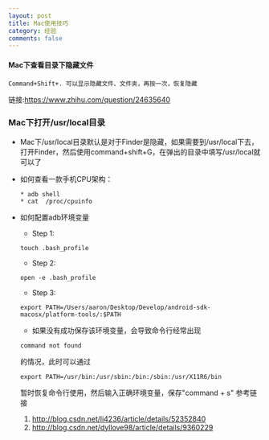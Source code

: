 ```yaml
---
layout: post
title: Mac使用技巧
category: 经验
comments: false
---
```


#### Mac下查看目录下隐藏文件

```
Command+Shift+. 可以显示隐藏文件、文件夹，再按一次，恢复隐藏
```
链接:<https://www.zhihu.com/question/24635640>
 

### Mac下打开/usr/local目录
	

* Mac下/usr/local目录默认是对于Finder是隐藏，如果需要到/usr/local下去，打开Finder，然后使用command+shift+G，在弹出的目录中填写/usr/local就可以了

* 如何查看一款手机CPU架构：

	```
	* adb shell  
	* cat  /proc/cpuinfo
	```
* 如何配置adb环境变量
	* Step 1: 
	
	```
	touch .bash_profile
	
	```
	* Step 2:
	
	```
	open -e .bash_profile
	```
	* Step 3:

	```
	export PATH=/Users/aaron/Desktop/Develop/android-sdk-macosx/platform-tools/:$PATH
	
	```
	* 如果没有成功保存该环境变量，会导致命令行经常出现
	
	```
	command not found
	```
	的情况，此时可以通过
	
	```
	export PATH=/usr/bin:/usr/sbin:/bin:/sbin:/usr/X11R6/bin
	
	```
	暂时恢复命令行使用，然后输入正确环境变量，保存"command + s"
	参考链接
	1. <http://blog.csdn.net/li4236/article/details/52352840>
	2. <http://blog.csdn.net/dyllove98/article/details/9360229>